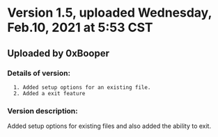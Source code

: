 
# Version 1.5, uploaded Wednesday, Feb.10, 2021 at 5:53 CST
## Uploaded by 0xBooper

### Details of version:
```
  1. Added setup options for an existing file.
  2. Added a exit feature
```
### Version description:
Added setup options for existing files and also added the ability
to exit.
